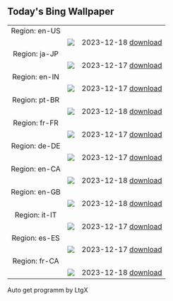 ## Today's Bing Wallpaper
|      |      |      |
| :----: | :----: | :----: |
|Region: en-US
||![](https://www.bing.com/th?id=OHR.WinterWaxwings_EN-US8520915413_UHD.jpg&pid=hp&w=1152&h=648&rs=1&c=4)|2023-12-18 [download](https://www.bing.com/th?id=OHR.WinterWaxwings_EN-US8520915413_UHD.jpg)|
|Region: ja-JP
||![](https://www.bing.com/th?id=OHR.WinterWaxwings_JA-JP9441530604_UHD.jpg&pid=hp&w=1152&h=648&rs=1&c=4)|2023-12-17 [download](https://www.bing.com/th?id=OHR.WinterWaxwings_JA-JP9441530604_UHD.jpg)|
|Region: en-IN
||![](https://www.bing.com/th?id=OHR.WinterWaxwings_EN-IN2074933322_UHD.jpg&pid=hp&w=1152&h=648&rs=1&c=4)|2023-12-17 [download](https://www.bing.com/th?id=OHR.WinterWaxwings_EN-IN2074933322_UHD.jpg)|
|Region: pt-BR
||![](https://www.bing.com/th?id=OHR.WinterWaxwings_PT-BR7478795667_UHD.jpg&pid=hp&w=1152&h=648&rs=1&c=4)|2023-12-18 [download](https://www.bing.com/th?id=OHR.WinterWaxwings_PT-BR7478795667_UHD.jpg)|
|Region: fr-FR
||![](https://www.bing.com/th?id=OHR.WinterWaxwings_FR-FR2348728059_UHD.jpg&pid=hp&w=1152&h=648&rs=1&c=4)|2023-12-17 [download](https://www.bing.com/th?id=OHR.WinterWaxwings_FR-FR2348728059_UHD.jpg)|
|Region: de-DE
||![](https://www.bing.com/th?id=OHR.WinterWaxwings_DE-DE9437107900_UHD.jpg&pid=hp&w=1152&h=648&rs=1&c=4)|2023-12-17 [download](https://www.bing.com/th?id=OHR.WinterWaxwings_DE-DE9437107900_UHD.jpg)|
|Region: en-CA
||![](https://www.bing.com/th?id=OHR.WinterWaxwings_EN-CA5729740430_UHD.jpg&pid=hp&w=1152&h=648&rs=1&c=4)|2023-12-18 [download](https://www.bing.com/th?id=OHR.WinterWaxwings_EN-CA5729740430_UHD.jpg)|
|Region: en-GB
||![](https://www.bing.com/th?id=OHR.WinterWaxwings_EN-GB4953491733_UHD.jpg&pid=hp&w=1152&h=648&rs=1&c=4)|2023-12-18 [download](https://www.bing.com/th?id=OHR.WinterWaxwings_EN-GB4953491733_UHD.jpg)|
|Region: it-IT
||![](https://www.bing.com/th?id=OHR.WinterWaxwings_IT-IT8371577177_UHD.jpg&pid=hp&w=1152&h=648&rs=1&c=4)|2023-12-17 [download](https://www.bing.com/th?id=OHR.WinterWaxwings_IT-IT8371577177_UHD.jpg)|
|Region: es-ES
||![](https://www.bing.com/th?id=OHR.WinterWaxwings_ES-ES2516028661_UHD.jpg&pid=hp&w=1152&h=648&rs=1&c=4)|2023-12-17 [download](https://www.bing.com/th?id=OHR.WinterWaxwings_ES-ES2516028661_UHD.jpg)|
|Region: fr-CA
||![](https://www.bing.com/th?id=OHR.WinterWaxwings_FR-CA6298691202_UHD.jpg&pid=hp&w=1152&h=648&rs=1&c=4)|2023-12-18 [download](https://www.bing.com/th?id=OHR.WinterWaxwings_FR-CA6298691202_UHD.jpg)|

Auto get programm by LtgX
